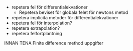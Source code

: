 - repetera fel för differentialekvationer
	- Repetera beviset för globala felet för newtons metod
- repetera implicita metoder för differentialekvationer
- repetera fel för interpolation?
- repetera extrapolation?
- repetera felfortplantning



INNAN TENA
Finite difference method uppgifter
